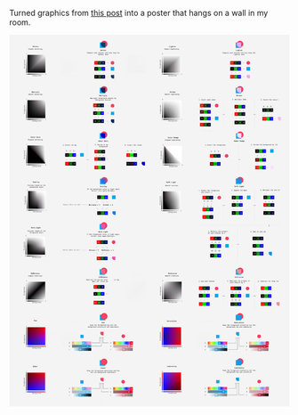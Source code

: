 Turned graphics from [this post](https://typefully.com/DanHollick/blending-modes-KrBa0JP) into a poster that hangs on a wall in my room.

<img src="compressed.png" width="575px">
